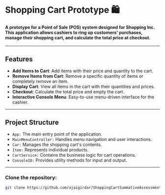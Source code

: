 # Shopping Cart Prototype 🛍

#### A prototype for a Point of Sale (POS) system designed for Shopping Inc. This application allows cashiers to ring up customers' purchases, manage their shopping cart, and calculate the total price at checkout.

----
## Features
- **Add Items to Cart**: Add items with their price and quantity to the cart.
- **Remove Items from Cart**: Remove a specific quantity of items or completely remove an item.
- **Display Cart**: View all items in the cart with their quantities and prices.
- **Checkout**: Calculate the total price and empty the cart.
- **Interactive Console Menu**: Easy-to-use menu-driven interface for the cashier.
----
## Project Structure
- ````App:```` The main entry point of the application.
- ``` MainMenuController: ``` Handles menu navigation and user interactions.
- ```Car:``` Manages the shopping cart's contents.
- ```Item:``` Represents individual products.
- ```CartService:``` Contains the business logic for cart operations.
- ```ConsoleIO:``` Provides utility methods for input and output.
----
### Clone the repository:
   ```sh
   git clone https://github.com/ajaigirdar/ShoppingCartSummativeAssessment.git 
   ```








